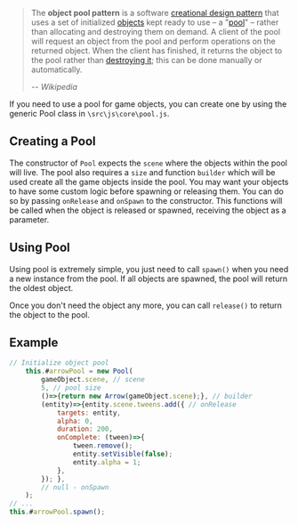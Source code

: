 >The **object pool pattern** is a software [creational design pattern](https://en.wikipedia.org/wiki/Creational_pattern "Creational pattern") that uses a set of initialized [objects](https://en.wikipedia.org/wiki/Object_\(computer_science\) "Object (computer science)") kept ready to use – a "[pool](https://en.wikipedia.org/wiki/Pool_\(computer_science\) "Pool (computer science)")" – rather than allocating and destroying them on demand. A client of the pool will request an object from the pool and perform operations on the returned object. When the client has finished, it returns the object to the pool rather than [destroying it](https://en.wikipedia.org/wiki/Object_destruction "Object destruction"); this can be done manually or automatically.
>
> -- <cite>Wikipedia</cite>

If you need to use a pool for game objects, you can create one by using the generic Pool class in `\src\js\core\pool.js`.

## Creating a Pool
The constructor of `Pool` expects the `scene` where the objects within the pool will live. The pool also requires a `size` and function `builder` which will be used create all the game objects inside the pool.
You may want your objects to have some custom logic before spawning or releasing them. You can do so by passing `onRelease` and `onSpawn` to the constructor. This functions will be called when the object is released or spawned, receiving the object as a parameter.

## Using Pool
Using pool is extremely simple, you just need to call `spawn()` when you need a new instance from the pool. If all objects are spawned, the pool will return the oldest object.

Once you don't need the object any more, you can call `release()` to return the object to the pool.

## Example
``` JavaScript
// Initialize object pool
	this.#arrowPool = new Pool(
		gameObject.scene, // scene
		5, // pool size
		()=>{return new Arrow(gameObject.scene);}, // builder
		(entity)=>{entity.scene.tweens.add({ // onRelease
			targets: entity,
			alpha: 0,
			duration: 200,
			onComplete: (tween)=>{
				tween.remove();
				entity.setVisible(false);
				entity.alpha = 1;
			},
		}); },
		// null - onSpawn
	);
// ...
this.#arrowPool.spawn();
```
